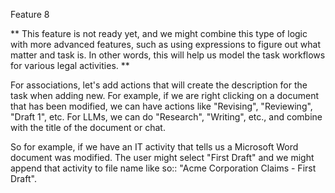 Feature 8 

**
This feature is not ready yet, and we might combine this type of logic with more advanced features, such as using expressions to figure out what matter and task is.  In other words, this will help us model the task workflows for various legal activities.
**


For associations, let's add actions that will create the description for the task when adding new.  For example, if we are right clicking on a document that has been modified, we can have actions like "Revising", "Reviewing", "Draft 1", etc.  For LLMs, we can do "Research", "Writing", etc., and combine with the title of the document or chat.

So for example, if we have an IT activity that tells us a Microsoft Word document was modified.  The user might select "First Draft" and we might append that activity to file name like so::  "Acme Corporation Claims - First Draft".





